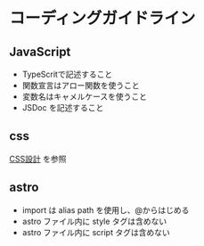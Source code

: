 # コーディングガイドライン

## JavaScript

- TypeScritで記述すること
- 関数宣言はアロー関数を使うこと
- 変数名はキャメルケースを使うこと
- JSDoc を記述すること

## css

[CSS設計](/documents/css-architecture.md) を参照

## astro

- import は alias path を使用し、@からはじめる
- astro ファイル内に style タグは含めない
- astro ファイル内に script タグは含めない
